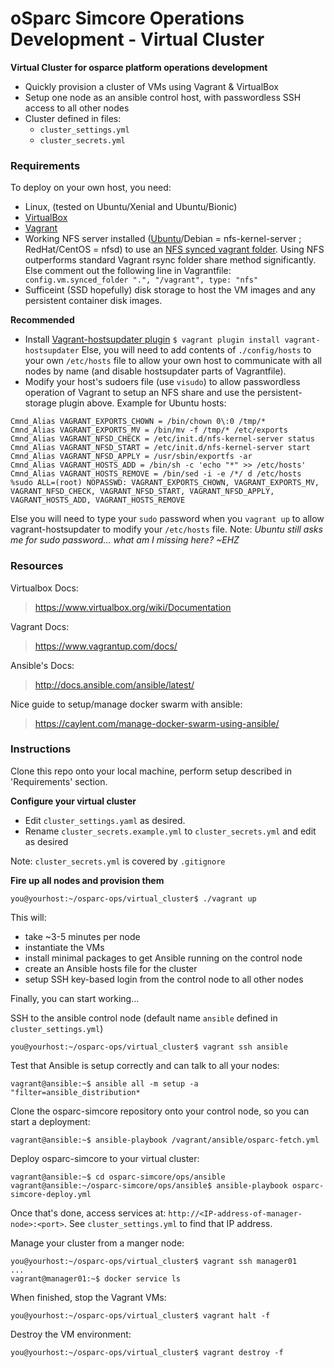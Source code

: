 # oSparc Simcore Operations Development - Virtual Cluster

**Virtual Cluster for osparce platform operations development**

- Quickly provision a cluster of VMs using Vagrant & VirtualBox
- Setup one node as an ansible control host, with passwordless SSH access to all other nodes
- Cluster defined in files: 
  - `cluster_settings.yml`
  - `cluster_secrets.yml`

### Requirements ###

To deploy on your own host, you need:

- Linux, (tested on Ubuntu/Xenial and Ubuntu/Bionic)
- [VirtualBox](https://www.virtualbox.org/)
- [Vagrant](https://www.vagrantup.com/docs/)
- Working NFS server installed ([Ubuntu](https://help.ubuntu.com/stable/serverguide/network-file-system.html)/Debian = nfs-kernel-server ; RedHat/CentOS = nfsd) to use an [NFS synced vagrant folder](https://www.vagrantup.com/docs/synced-folders/nfs.html).  Using NFS outperforms standard Vagrant rsync folder share method significantly.  Else comment out the following line in Vagrantfile:
`  config.vm.synced_folder ".", "/vagrant", type: "nfs"`
- Sufficeint (SSD hopefully) disk storage to host the VM images and any persistent container disk images.

**Recommended**

- Install [Vagrant-hostsupdater plugin](https://github.com/cogitatio/vagrant-hostsupdater)
`$ vagrant plugin install vagrant-hostsupdater`
Else, you will need to add contents of `./config/hosts` to your own `/etc/hosts` file to allow your own host to communicate with all nodes by name (and disable hostsupdater parts of Vagrantfile).
- Modify your host's sudoers file (use `visudo`) to allow passwordless operation of Vagrant to setup an NFS share and use the persistent-storage plugin above.  Example for Ubuntu hosts:
```
Cmnd_Alias VAGRANT_EXPORTS_CHOWN = /bin/chown 0\:0 /tmp/*
Cmnd_Alias VAGRANT_EXPORTS_MV = /bin/mv -f /tmp/* /etc/exports
Cmnd_Alias VAGRANT_NFSD_CHECK = /etc/init.d/nfs-kernel-server status
Cmnd_Alias VAGRANT_NFSD_START = /etc/init.d/nfs-kernel-server start
Cmnd_Alias VAGRANT_NFSD_APPLY = /usr/sbin/exportfs -ar
Cmnd_Alias VAGRANT_HOSTS_ADD = /bin/sh -c 'echo "*" >> /etc/hosts'
Cmnd_Alias VAGRANT_HOSTS_REMOVE = /bin/sed -i -e /*/ d /etc/hosts
%sudo ALL=(root) NOPASSWD: VAGRANT_EXPORTS_CHOWN, VAGRANT_EXPORTS_MV, VAGRANT_NFSD_CHECK, VAGRANT_NFSD_START, VAGRANT_NFSD_APPLY, VAGRANT_HOSTS_ADD, VAGRANT_HOSTS_REMOVE
```
 Else you will need to type your `sudo` password when you `vagrant up` to allow vagrant-hostsupdater to modify your `/etc/hosts` file. Note: _Ubuntu still asks me for sudo password... what am I missing here? ~EHZ_

### Resources ###

Virtualbox Docs:
> https://www.virtualbox.org/wiki/Documentation

Vagrant Docs:
> https://www.vagrantup.com/docs/

Ansible's Docs:
> http://docs.ansible.com/ansible/latest/

Nice guide to setup/manage docker swarm with ansible:
> https://caylent.com/manage-docker-swarm-using-ansible/

### Instructions ###

Clone this repo onto your local machine, perform setup described in 'Requirements' section.

**Configure your virtual cluster**

- Edit `cluster_settings.yaml` as desired.
- Rename `cluster_secrets.example.yml` to `cluster_secrets.yml` and edit as desired

Note: `cluster_secrets.yml` is covered by `.gitignore`

**Fire up all nodes and provision them**

```
you@yourhost:~/osparc-ops/virtual_cluster$ ./vagrant up
```

This will:

- take ~3-5 minutes per node
- instantiate the VMs
- install minimal packages to get Ansible running on the control node
- create an Ansible hosts file for the cluster
- setup SSH key-based login from the control node to all other nodes

Finally, you can start working...

SSH to the ansible control node (default name `ansible` defined in `cluster_settings.yml`)
```
you@yourhost:~/osparc-ops/virtual_cluster$ vagrant ssh ansible
```

Test that Ansible is setup correctly and can talk to all your nodes:
```
vagrant@ansible:~$ ansible all -m setup -a "filter=ansible_distribution*
```

Clone the osparc-simcore repository onto your control node, so you can start a deployment:
```
vagrant@ansible:~$ ansible-playbook /vagrant/ansible/osparc-fetch.yml
```

Deploy osparc-simcore to your virtual cluster:
```
vagrant@ansible:~$ cd osparc-simcore/ops/ansible
vagrant@ansible:~/osparc-simcore/ops/ansible$ ansible-playbook osparc-simcore-deploy.yml
```

Once that's done, access services at: `http://<IP-address-of-manager-node>:<port>`. See `cluster_settings.yml` to find that IP address.

Manage your cluster from a manger node:
```
you@yourhost:~/osparc-ops/virtual_cluster$ vagrant ssh manager01
...
vagrant@manager01:~$ docker service ls
```

When finished, stop the Vagrant VMs:
```
you@yourhost:~/osparc-ops/virtual_cluster$ vagrant halt -f
```

Destroy the VM environment:
```
you@yourhost:~/osparc-ops/virtual_cluster$ vagrant destroy -f
```
